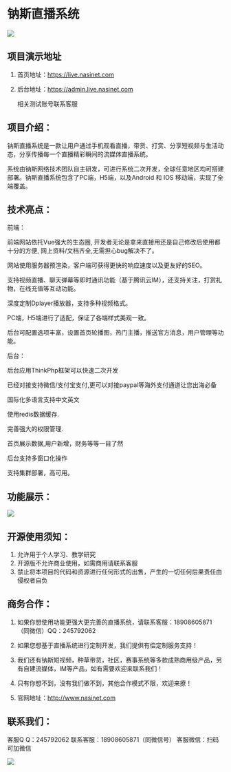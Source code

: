 #                                钠斯直播系统

![](https://naisnet-1303209584.cos.ap-hongkong.myqcloud.com/1.png)

## 项目演示地址

1. 首页地址：https://live.nasinet.com

2. 后台地址：https://admin.live.nasinet.com

   相关测试账号联系客服

## 项目介绍：

​    钠斯直播系统是一款让用户通过手机观看直播，带货、打赏、分享短视频与生活动态，分享传播每一个直播精彩瞬间的流媒体直播系统。

​    系统由钠斯网络技术团队自主研发，可进行系统二次开发，全球任意地区均可搭建部署。钠斯直播系统包含了PC端，H5端，以及Android 和 IOS 移动端，实现了全端覆盖。

 

## 技术亮点：

前端：

前端网站依托Vue强大的生态圈, 开发者无论是拿来直接用还是自己修改后使用都十分的方便, 网上资料/文档齐全,无需担心bug解决不了。

网站使用服务器预渲染，客户端可获得更快的响应速度以及更友好的SEO。

支持视频直播、聊天弹幕等即时通讯功能（基于腾讯云IM），还支持关注，打赏礼物，在线充值等互动功能。

深度定制Dplayer播放器，支持多种视频格式。

PC端，H5端进行了适配，保证了各端样式美观一致。

后台可配置选项丰富，设置首页轮播图，热门主播，推送官方消息，用户管理等功能。

后台：

后台应用ThinkPhp框架可以快速二次开发

已经对接支持微信/支付宝支付,更可以对接paypal等海外支付通道让您出海必备

国际化多语言支持中文英文

使用redis数据缓存.

完善强大的权限管理.

首页展示数据,用户新增，财务等等一目了然

后台支持多窗口化操作

支持集群部署，高可用。

## 功能展示：

![](https://naisnet-1303209584.cos.ap-hongkong.myqcloud.com/2.png)

## 开源使用须知：

1. 允许用于个人学习、教学研究
2. 开源版不允许商业使用，如需商用请联系客服
3. 禁止将本项目的代码和资源进行任何形式的出售，产生的一切任何后果责任由侵权者自负



## 商务合作：

1. 如果你想使用功能更强大更完善的直播系统，请联系客服：18908605871（同微信）QQ：245792062

2. 如果您想基于直播系统进行定制开发，我们提供有偿定制服务支持！

3. 我们还有钠斯短视频，种草带货，社区，赛事系统等多款成熟商用级产品，另有自建流媒体，IM等产品，如有需要欢迎来联系我们！

4. 只有你想不到，没有我们做不到，其他合作模式不限，欢迎来撩！

5. 官网地址：http://www.nasinet.com

   

## 联系我们：

客服Q Q：245792062
联系客服：18908605871（同微信号）
客服微信：扫码可加微信



![](https://naisnet-1303209584.cos.ap-hongkong.myqcloud.com/3.jpg)



